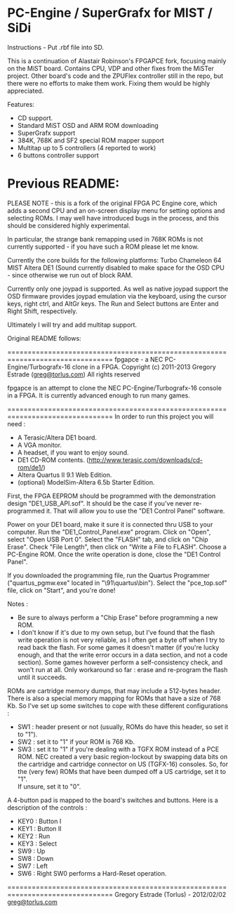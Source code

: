   PC-Engine / SuperGrafx for MIST / SiDi
  ================
  Instructions - Put .rbf file into SD.

This is a continuation of Alastair Robinson's FPGAPCE fork, focusing mainly
on the MiST board. Contains CPU, VDP and other fixes from the MiSTer project.
Other board's code and the ZPUFlex controller still in the repo, but there
were no efforts to make them work. Fixing them would be highly appreciated.

Features:

- CD support.
- Standard MiST OSD and ARM ROM downloading
- SuperGrafx support
- 384K, 768K and SF2 special ROM mapper support
- Multitap up to 5 controllers (4 reported to work)
- 6 buttons controller support

Previous README:
================

PLEASE NOTE - this is a fork of the original FPGA PC Engine core, which adds
a second CPU and an on-screen display menu for setting options and selecting
ROMs.  I may well have introduced bugs in the process, and this should be
considered highly experimental.

In particular, the strange bank remapping used in 768K ROMs is not currently
supported - if you have such a ROM please let me know.

Currently the core builds for the following platforms:
Turbo Chameleon 64
MIST
Altera DE1 (Sound currently disabled to make space for the OSD CPU - since
otherwise we run out of block RAM.

Currently only one joypad is supported.  As well as native joypad support
the OSD firmware provides joypad emulation via the keyboard, using the
cursor keys, right ctrl, and AltGr keys.
The Run and Select buttons are Enter and Right Shift, respectively.

Ultimately I will try and add multitap support.

Original README follows:

================================================================================
fpgapce - a NEC PC-Engine/Turbografx-16 clone in a FPGA.
Copyright (c) 2011-2013 Gregory Estrade (greg@torlus.com)
All rights reserved

fpgapce is an attempt to clone the NEC PC-Engine/Turbografx-16 console in a FPGA.
It is currently advanced enough to run many games.

================================================================================
In order to run this project you will need :
- A Terasic/Altera DE1 board.
- A VGA monitor.
- A headset, if you want to enjoy sound.
- DE1 CD-ROM contents. (http://www.terasic.com/downloads/cd-rom/de1/)
- Altera Quartus II 9.1 Web Edition.
- (optional) ModelSim-Altera 6.5b Starter Edition.

First, the FPGA EEPROM should be programmed with the demonstration design
"DE1_USB_API.sof". It should be the case if you've never re-programmed it.
That will allow you to use the "DE1 Control Panel" software.

Power on your DE1 board, make it sure it is connected thru USB to your computer.
Run the "DE1_Control_Panel.exe" program.
Click on "Open", select "Open USB Port 0".
Select the "FLASH" tab, and click on "Chip Erase".
Check "File Length", then click on "Write a File to FLASH".
Choose a PC-Engine ROM.
Once the write operation is done, close the "DE1 Control Panel".

If you downloaded the programming file, run the Quartus Programmer
("quartus_pgmw.exe" located in "<altera root directory>\91\quartus\bin").
Select the "pce_top.sof" file, click on "Start", and you're done!

Notes : 
- Be sure to always perform a "Chip Erase" before programming a new ROM.
- I don't know if it's due to my own setup, but I've found that the flash write
  operation is not very reliable, as I often get a byte off when I try to read
  back the flash. For some games it doesn't matter (if you're lucky enough, and
  that the write error occurs in a data section, and not a code section).
  Some games however perform a self-consistency check, and won't run at all.
  Only workaround so far : erase and re-program the flash until it succeeds.

ROMs are cartridge memory dumps, that may include a 512-bytes header.
There is also a special memory mapping for ROMs that have a size of 768 Kb.
So I've set up some switches to cope with these different configurations :
- SW1 : header present or not (usually, ROMs do have this header, so set it to "1").
- SW2 : set it to "1" if your ROM is 768 Kb.
- SW3 : set it to "1" if you're dealing with a TGFX ROM instead of a PCE ROM.
  NEC created a very basic region-lockout by swapping data bits on the cartridge
  and cartridge connector on US (TGFX-16) consoles.
  So, for the (very few) ROMs that have been dumped off a US cartridge, set it to "1".  
  If unsure, set it to "0".

A 4-button pad is mapped to the board's switches and buttons.
Here is a description of the controls :
- KEY0 : Button I
- KEY1 : Button II
- KEY2 : Run
- KEY3 : Select
- SW9 : Up
- SW8 : Down
- SW7 : Left
- SW6 : Right
SW0 performs a Hard-Reset operation.

================================================================================
Gregory Estrade (Torlus) - 2012/02/02
greg@torlus.com
